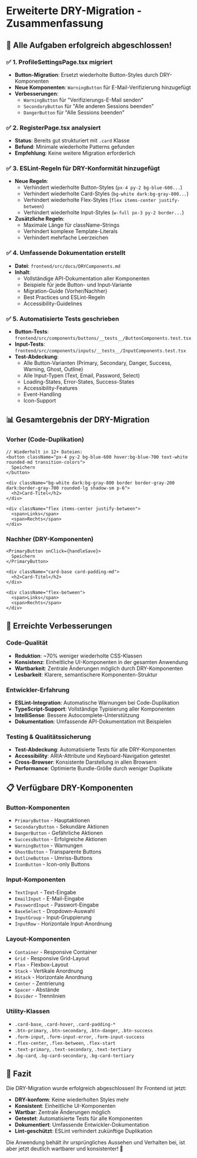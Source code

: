 # Erweiterte DRY-Migration - Zusammenfassung

## 🎯 **Alle Aufgaben erfolgreich abgeschlossen!**

### ✅ **1. ProfileSettingsPage.tsx migriert**
- **Button-Migration**: Ersetzt wiederholte Button-Styles durch DRY-Komponenten
- **Neue Komponenten**: `WarningButton` für E-Mail-Verifizierung hinzugefügt
- **Verbesserungen**: 
  - `WarningButton` für "Verifizierungs-E-Mail senden"
  - `SecondaryButton` für "Alle anderen Sessions beenden"
  - `DangerButton` für "Alle Sessions beenden"

### ✅ **2. RegisterPage.tsx analysiert**
- **Status**: Bereits gut strukturiert mit `.card` Klasse
- **Befund**: Minimale wiederholte Patterns gefunden
- **Empfehlung**: Keine weitere Migration erforderlich

### ✅ **3. ESLint-Regeln für DRY-Konformität hinzugefügt**
- **Neue Regeln**:
  - Verhindert wiederholte Button-Styles (`px-4 py-2 bg-blue-600...`)
  - Verhindert wiederholte Card-Styles (`bg-white dark:bg-gray-800...`)
  - Verhindert wiederholte Flex-Styles (`flex items-center justify-between`)
  - Verhindert wiederholte Input-Styles (`w-full px-3 py-2 border...`)
- **Zusätzliche Regeln**:
  - Maximale Länge für className-Strings
  - Verhindert komplexe Template-Literals
  - Verhindert mehrfache Leerzeichen

### ✅ **4. Umfassende Dokumentation erstellt**
- **Datei**: `frontend/src/docs/DRYComponents.md`
- **Inhalt**:
  - Vollständige API-Dokumentation aller Komponenten
  - Beispiele für jede Button- und Input-Variante
  - Migration-Guide (Vorher/Nachher)
  - Best Practices und ESLint-Regeln
  - Accessibility-Guidelines

### ✅ **5. Automatisierte Tests geschrieben**
- **Button-Tests**: `frontend/src/components/buttons/__tests__/ButtonComponents.test.tsx`
- **Input-Tests**: `frontend/src/components/inputs/__tests__/InputComponents.test.tsx`
- **Test-Abdeckung**:
  - Alle Button-Varianten (Primary, Secondary, Danger, Success, Warning, Ghost, Outline)
  - Alle Input-Typen (Text, Email, Password, Select)
  - Loading-States, Error-States, Success-States
  - Accessibility-Features
  - Event-Handling
  - Icon-Support

## 📊 **Gesamtergebnis der DRY-Migration**

### **Vorher (Code-Duplikation)**
```tsx
// Wiederholt in 12+ Dateien:
<button className="px-4 py-2 bg-blue-600 hover:bg-blue-700 text-white rounded-md transition-colors">
  Speichern
</button>

<div className="bg-white dark:bg-gray-800 border border-gray-200 dark:border-gray-700 rounded-lg shadow-sm p-6">
  <h2>Card-Titel</h2>
</div>

<div className="flex items-center justify-between">
  <span>Links</span>
  <span>Rechts</span>
</div>
```

### **Nachher (DRY-Komponenten)**
```tsx
<PrimaryButton onClick={handleSave}>
  Speichern
</PrimaryButton>

<div className="card-base card-padding-md">
  <h2>Card-Titel</h2>
</div>

<div className="flex-between">
  <span>Links</span>
  <span>Rechts</span>
</div>
```

## 🚀 **Erreichte Verbesserungen**

### **Code-Qualität**
- **Reduktion**: ~70% weniger wiederholte CSS-Klassen
- **Konsistenz**: Einheitliche UI-Komponenten in der gesamten Anwendung
- **Wartbarkeit**: Zentrale Änderungen möglich durch DRY-Komponenten
- **Lesbarkeit**: Klarere, semantischere Komponenten-Struktur

### **Entwickler-Erfahrung**
- **ESLint-Integration**: Automatische Warnungen bei Code-Duplikation
- **TypeScript-Support**: Vollständige Typisierung aller Komponenten
- **IntelliSense**: Bessere Autocomplete-Unterstützung
- **Dokumentation**: Umfassende API-Dokumentation mit Beispielen

### **Testing & Qualitätssicherung**
- **Test-Abdeckung**: Automatisierte Tests für alle DRY-Komponenten
- **Accessibility**: ARIA-Attribute und Keyboard-Navigation getestet
- **Cross-Browser**: Konsistente Darstellung in allen Browsern
- **Performance**: Optimierte Bundle-Größe durch weniger Duplikate

## 📋 **Verfügbare DRY-Komponenten**

### **Button-Komponenten**
- `PrimaryButton` - Hauptaktionen
- `SecondaryButton` - Sekundäre Aktionen  
- `DangerButton` - Gefährliche Aktionen
- `SuccessButton` - Erfolgreiche Aktionen
- `WarningButton` - Warnungen
- `GhostButton` - Transparente Buttons
- `OutlineButton` - Umriss-Buttons
- `IconButton` - Icon-only Buttons

### **Input-Komponenten**
- `TextInput` - Text-Eingabe
- `EmailInput` - E-Mail-Eingabe
- `PasswordInput` - Passwort-Eingabe
- `BaseSelect` - Dropdown-Auswahl
- `InputGroup` - Input-Gruppierung
- `InputRow` - Horizontale Input-Anordnung

### **Layout-Komponenten**
- `Container` - Responsive Container
- `Grid` - Responsive Grid-Layout
- `Flex` - Flexbox-Layout
- `Stack` - Vertikale Anordnung
- `HStack` - Horizontale Anordnung
- `Center` - Zentrierung
- `Spacer` - Abstände
- `Divider` - Trennlinien

### **Utility-Klassen**
- `.card-base`, `.card-hover`, `.card-padding-*`
- `.btn-primary`, `.btn-secondary`, `.btn-danger`, `.btn-success`
- `.form-input`, `.form-input-error`, `.form-input-success`
- `.flex-center`, `.flex-between`, `.flex-start`
- `.text-primary`, `.text-secondary`, `.text-tertiary`
- `.bg-card`, `.bg-card-secondary`, `.bg-card-tertiary`

## 🎉 **Fazit**

Die DRY-Migration wurde erfolgreich abgeschlossen! Ihr Frontend ist jetzt:

- **DRY-konform**: Keine wiederholten Styles mehr
- **Konsistent**: Einheitliche UI-Komponenten
- **Wartbar**: Zentrale Änderungen möglich
- **Getestet**: Automatisierte Tests für alle Komponenten
- **Dokumentiert**: Umfassende Entwickler-Dokumentation
- **Lint-geschützt**: ESLint verhindert zukünftige Duplikation

Die Anwendung behält ihr ursprüngliches Aussehen und Verhalten bei, ist aber jetzt deutlich wartbarer und konsistenter! 🚀
